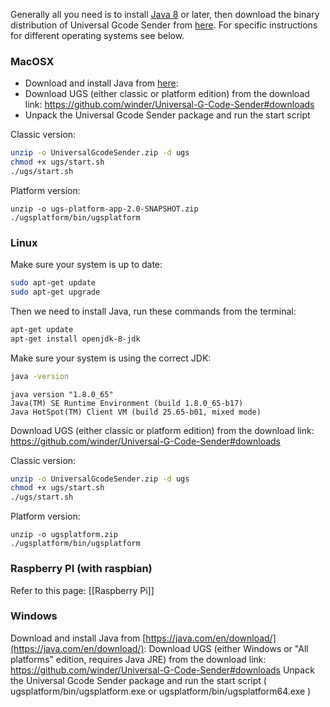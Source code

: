 Generally all you need is to install [Java 8](https://www.oracle.com/technetwork/java/javase/downloads/jre8-downloads-2133155.html) or later, then download the binary distribution of Universal Gcode Sender from [here](https://github.com/winder/Universal-G-Code-Sender#downloads). For specific instructions for different operating systems see below.

### MacOSX
* Download and install Java from [here](https://www.oracle.com/technetwork/java/javase/downloads/jre8-downloads-2133155.html):
* Download UGS (either classic or platform edition) from the download link: https://github.com/winder/Universal-G-Code-Sender#downloads
* Unpack the Universal Gcode Sender package and run the start script

Classic version: 
```bash
unzip -o UniversalGcodeSender.zip -d ugs
chmod +x ugs/start.sh
./ugs/start.sh
```

Platform version:
```
unzip -o ugs-platform-app-2.0-SNAPSHOT.zip
./ugsplatform/bin/ugsplatform
```

### Linux

Make sure your system is up to date:
```bash
sudo apt-get update
sudo apt-get upgrade
```

Then we need to install Java, run these commands from the terminal: 
```bash
apt-get update
apt-get install openjdk-8-jdk
```

Make sure your system is using the correct JDK:
```bash
java -version
```

```
java version "1.8.0_65"
Java(TM) SE Runtime Environment (build 1.8.0_65-b17)
Java HotSpot(TM) Client VM (build 25.65-b01, mixed mode)
```

Download UGS (either classic or platform edition) from the download link: https://github.com/winder/Universal-G-Code-Sender#downloads

Classic version:
```bash
unzip -o UniversalGcodeSender.zip -d ugs
chmod +x ugs/start.sh
./ugs/start.sh
```

Platform version:
```
unzip -o ugsplatform.zip
./ugsplatform/bin/ugsplatform
```

### Raspberry PI (with raspbian)
Refer to this page: [[Raspberry Pi]]

### Windows
Download and install Java from [https://java.com/en/download/](https://java.com/en/download/):
Download UGS (either Windows or "All platforms" edition, requires Java JRE) from the download link: https://github.com/winder/Universal-G-Code-Sender#downloads
Unpack the Universal Gcode Sender package and run the start script ( ugsplatform/bin/ugsplatform.exe or ugsplatform/bin/ugsplatform64.exe )